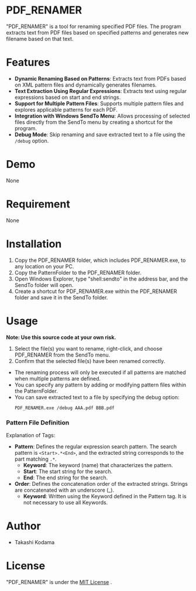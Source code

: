 # PDF_RENAMER

"PDF_RENAMER" is a tool for renaming specified PDF files. The program extracts text from PDF files based on specified patterns and generates new filename based on that text.

# Features

* **Dynamic Renaming Based on Patterns**: Extracts text from PDFs based on XML pattern files and dynamically generates filenames.
* **Text Extraction Using Regular Expressions**: Extracts text using regular expressions based on start and end strings.
* **Support for Multiple Pattern Files**: Supports multiple pattern files and explores applicable patterns for each PDF.
* **Integration with Windows SendTo Menu**: Allows processing of selected files directly from the SendTo menu by creating a shortcut for the program.
* **Debug Mode**: Skip renaming and save extracted text to a file using the `/debug` option.

# Demo

None

# Requirement

None

# Installation

1. Copy the PDF_RENAMER folder, which includes PDF_RENAMER.exe, to any location on your PC.
2. Copy the PatternFolder to the PDF_RENAMER folder.
3. Open Windows Explorer, type "shell:sendto" in the address bar, and the SendTo folder will open.
4. Create a shortcut for PDF_RENAMER.exe within the PDF_RENAMER folder and save it in the SendTo folder.

# Usage

**Note: Use this source code at your own risk.**

1. Select the file(s) you want to rename, right-click, and choose PDF_RENAMER from the SendTo menu.
2. Confirm that the selected file(s) have been renamed correctly.

* The renaming process will only be executed if all patterns are matched when multiple patterns are defined.
* You can specify any pattern by adding or modifying pattern files within the PatternFolder.
* You can save extracted text to a file by specifying the debug option:
  ```
  PDF_RENAMER.exe /debug AAA.pdf BBB.pdf
  ```

### Pattern File Definition
Explanation of Tags:
* **Pattern**: Defines the regular expression search pattern. The search pattern is ` <Start>.*<End> `, and the extracted string corresponds to the part matching `.*`.
   * **Keyword**: The keyword (name) that characterizes the pattern.
   * **Start**: The start string for the search.
   * **End**: The end string for the search.
* **Order**: Defines the concatenation order of the extracted strings. Strings are concatenated with an underscore (_).
   * **Keyword**: Written using the Keyword defined in the Pattern tag. It is not necessary to use all Keywords.

# Author

* Takashi Kodama

# License

"PDF_RENAMER" is under the [MIT License](https://en.wikipedia.org/wiki/MIT_License) .
